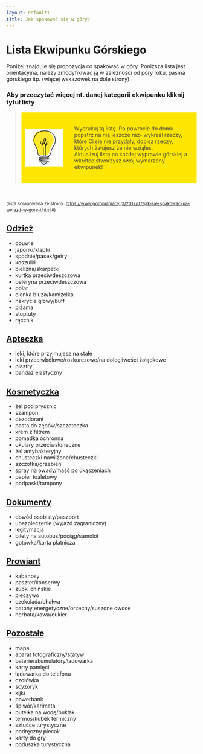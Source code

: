 ```yaml
---
layout: default1
title: Jak spakować się w góry?
---
```


# Lista Ekwipunku Górskiego

Poniżej znajduje się propozycja co spakować w góry. Poniższa lista jest orientacyjna, należy zmodyfikiwać ją w zależności od pory roku, pasma górskiego itp. (więcej wskazówek na dole strony).

<h3 class="bg-greyBase">Aby przeczytać więcej nt. danej kategorii ekwipunku kliknij tytuł listy</h3>

<blockquote class="p-4">
    <div style="display: flex; align-items: center; background-color:rgb(255, 230, 0); padding: 10px;">
    <img src="assets/images/bulb.png" alt="Żarówka" style="margin-right: 20px; width: 100px; height: auto;">
    <p style= "color: rgb(75, 70, 70); padding: 10px;">
        Wydrukuj tą listę. Po powrocie do domu popatrz na nią jeszcze raz- wykreśl rzeczy, które Ci się nie przydały, dopisz rzeczy, których żałujesz że nie wziąłeś.<br>
        Aktualizuj listę po każdej wyprawie górskiej a wkrótce stworzysz swój wymarzony ekwipunek!
    </p>
    </div>
</blockquote>

<br>

<small>(lista scrapowana ze strony: https://www.goromaniacy.pl/2017/07/jak-sie-spakowac-na-wyjazd-w-gory-i.html#)</small>
<div class="flex flex-col gap-10 w-full">
    <div class="bg-white w-full">
        <div class="p-6 -pb-6"><a href="/KGprojects/odziez.html"><h2 clas="p-6">Odzież</h2></a></div>
        <ul class="pl-10 p-4">
            <li class="pl-2"> obuwie</li>
            <li class="pl-2"> japonki/klapki</li>
            <li class="pl-2"> spodnie/pasek/getry</li>
            <li class="pl-2"> koszulki</li>
            <li class="pl-2"> bielizna/skarpetki</li>
            <li class="pl-2"> kurtka przeciwdeszczowa</li>
            <li class="pl-2"> peleryna przeciwdeszczowa</li>
            <li class="pl-2"> polar</li>
            <li class="pl-2"> cienka bluza/kamizelka</li>
            <li class="pl-2"> nakrycie głowy/buff</li>
            <li class="pl-2"> piżama</li>
            <li class="pl-2"> stuptuty</li>
            <li class="pl-2"> ręcznik</li>
        </ul>
    </div>
    <div class="bg-greyBase w-full">
        <div class="p-6 -pb-6"><a href="/KGprojects/apteczka.html"><h2 clas="p-6">Apteczka</h2></a></div>
        <ul class="pl-10 p-4">
            <li class="pl-2"> leki, które przyjmujesz na stałe</li>
            <li class="pl-2"> leki przeciwbólowe/rozkurczowe/na dolegliwości żołądkowe</li>
            <li class="pl-2"> plastry</li>
            <li class="pl-2"> bandaż elastyczny</li>
        </ul>
    </div>
    <div class="bg-white w-full">
        <div class="p-6 -pb-6"><a href="/KGprojects/kosmetyczka.html"><h2 clas="p-6">Kosmetyczka</h2></a></div>
        <ul class="pl-10 p-4">
            <li class="pl-2"> żel pod prysznic</li>
            <li class="pl-2"> szampon</li>
            <li class="pl-2"> dezodorant</li>
            <li class="pl-2"> pasta do zębów/szczoteczka</li>
            <li class="pl-2"> krem z filtrem</li>
            <li class="pl-2"> pomadka ochronna</li>
            <li class="pl-2"> okulary przeciwsłoneczne</li>
            <li class="pl-2"> żel antybakteryjny</li>
            <li class="pl-2"> chusteczki nawilżone/chusteczki</li>
            <li class="pl-2"> szczotka/grzebień</li>
            <li class="pl-2"> spray na owady/maść po ukąszeniach</li>
            <li class="pl-2"> papier toaletowy</li>
            <li class="pl-2"> podpaski/tampony</li>
        </ul>
    </div>
    <div class="bg-greyBase w-full">
        <div class="p-6 -pb-6"><a href="/KGprojects/dokumenty.html"><h2 clas="p-6">Dokumenty</h2></a></div>
        <ul class="pl-10 p-4">
            <li class="pl-2"> dowód osobisty/paszport</li>
            <li class="pl-2"> ubezpieczenie (wyjazd zagraniczny)</li>
            <li class="pl-2"> legitymacja</li>
            <li class="pl-2"> bilety na autobus/pociąg/samolot</li>
            <li class="pl-2"> gotówka/karta płatnicza</li>
        </ul>
    </div>
    <div class="bg-white w-full">
        <div class="p-6 -pb-6"><a href="/KGprojects/prowiant.html"><h2 clas="p-6">Prowiant</h2></a></div>
        <ul class="pl-10 p-4">
            <li class="pl-2"> kabanosy</li>
            <li class="pl-2"> pasztet/konserwy</li>
            <li class="pl-2"> zupki chińskie</li>
            <li class="pl-2"> pieczywo</li>
            <li class="pl-2"> czekolada/chałwa</li>
            <li class="pl-2"> batony energetyczne/orzechy/suszone owoce</li>
            <li class="pl-2"> herbata/kawa/cukier</li>
        </ul>
    </div>
    <div class="bg-greyBase w-full">
        <div class="p-6 -pb-6"><a href="/KGprojects/pozostale.html"><h2 clas="p-6">Pozostałe</h2></a></div>
        <ul class="pl-10 p-4">
            <li class="pl-2"> mapa</li>
            <li class="pl-2"> aparat fotograficzny/statyw</li>
            <li class="pl-2"> baterie/akumulatory/ładowarka</li>
            <li class="pl-2"> karty pamięci</li>
            <li class="pl-2"> ładowarka do telefonu</li>
            <li class="pl-2"> czołówka</li>
            <li class="pl-2"> scyzoryk</li>
            <li class="pl-2"> kijki</li>
            <li class="pl-2"> powerbank</li>
            <li class="pl-2"> śpiwór/karimata</li>
            <li class="pl-2"> butelka na wodę/bukłak</li>
            <li class="pl-2"> termos/kubek termiczny</li>
            <li class="pl-2"> sztućce turystyczne</li>
            <li class="pl-2"> podręczny plecak</li>
            <li class="pl-2"> karty do gry</li>
            <li class="pl-2"> poduszka turystyczna</li>
        </ul>
    </div>
</div>
<br><br>
